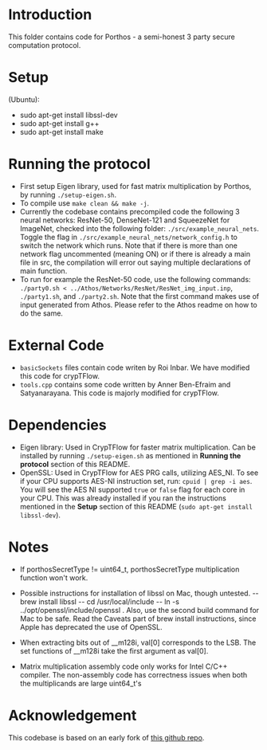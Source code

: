 # Introduction
This folder contains code for Porthos - a semi-honest 3 party secure computation protocol.

# Setup
(Ubuntu): 
* sudo apt-get install libssl-dev
* sudo apt-get install g++
* sudo apt-get install make

# Running the protocol
- First setup Eigen library, used for fast matrix multiplication by Porthos, by running `./setup-eigen.sh`.
- To compile use `make clean && make -j`.
- Currently the codebase contains precompiled code the following 3 neural networks: ResNet-50, DenseNet-121 and SqueezeNet for ImageNet, checked into the following folder: `./src/example_neural_nets`. Toggle the flag in `./src/example_neural_nets/network_config.h` to switch the network which runs. Note that if there is more than one network flag uncommented (meaning ON) or if there is already a main file in src, the compilation will error out saying multiple declarations of main function.
- To run for example the ResNet-50 code, use the following commands:
`./party0.sh < ../Athos/Networks/ResNet/ResNet_img_input.inp`,
`./party1.sh`, and
`./party2.sh`.
Note that the first command makes use of input generated from Athos. Please refer to the Athos readme on how to do the same. 

# External Code
- `basicSockets` files contain code writen by Roi Inbar. We have modified this code for crypTFlow.
- `tools.cpp` contains some code written by Anner Ben-Efraim and Satyanarayana. This code is majorly modified for crypTFlow.

# Dependencies
- Eigen library: Used in CrypTFlow for faster matrix multiplication. Can be installed by running `./setup-eigen.sh` as mentioned in **Running the protocol** section of this README.
- OpenSSL: Used in CrypTFlow for AES PRG calls, utilizing AES_NI. To see if your CPU supports AES-NI instruction set, run: `cpuid | grep -i aes`. You will see the AES NI supported `true` or `false` flag for each core in your CPU. This was already installed if you ran the instructions mentioned in the **Setup** section of this README (`sudo apt-get install libssl-dev`).

# Notes
- If porthosSecretType != uint64_t, porthosSecretType multiplication function won't work.
- Possible instructions for installation of libssl on Mac, though untested.
-- brew install libssl
-- cd /usr/local/include
-- ln -s ../opt/openssl/include/openssl . 
Also, use the second build command for Mac to be safe. Read the Caveats part of brew install instructions, since Apple has deprecated the use of OpenSSL.

- When extracting bits out of \_\_m128i, val[0] corresponds to the LSB. The set functions of \_\_m128i take the first argument as val[0].

- Matrix multiplication assembly code only works for Intel C/C++ compiler. The non-assembly code has correctness issues when both the multiplicands are large uint64_t's

# Acknowledgement
This codebase is based on an early fork of [this github repo](https://github.com/snwagh/securenn-public).
